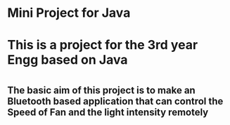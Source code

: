 # Mini Project for Java

<h1>This is a project for the 3rd year Engg based on Java<h1>
<h2> The basic aim of this project is to make an Bluetooth based application that can control the Speed of Fan and the light intensity remotely<h2>

